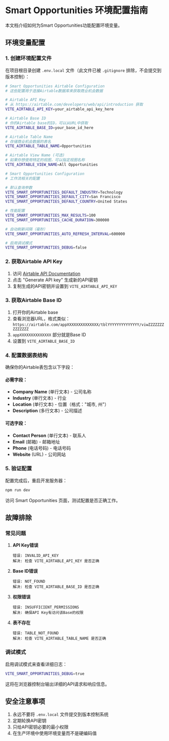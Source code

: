# Smart Opportunities 环境配置指南

本文档介绍如何为Smart Opportunities功能配置环境变量。

## 环境变量配置

### 1. 创建环境配置文件

在项目根目录创建 `.env.local` 文件（此文件已被 `.gitignore` 排除，不会提交到版本控制）：

```bash
# Smart Opportunities Airtable Configuration
# 这些配置用于连接Airtable数据库来获取商业机会数据

# Airtable API Key
# 从 https://airtable.com/developers/web/api/introduction 获取
VITE_AIRTABLE_API_KEY=your_airtable_api_key_here

# Airtable Base ID
# 你的Airtable base的ID，可以从URL中获取
VITE_AIRTABLE_BASE_ID=your_base_id_here

# Airtable Table Name
# 存储商业机会数据的表名
VITE_AIRTABLE_TABLE_NAME=Opportunities

# Airtable View Name (可选)
# 如果你想使用特定的视图，可以指定视图名称
VITE_AIRTABLE_VIEW_NAME=All Opportunities

# Smart Opportunities Configuration
# 工作流相关的配置

# 默认查询参数
VITE_SMART_OPPORTUNITIES_DEFAULT_INDUSTRY=Technology
VITE_SMART_OPPORTUNITIES_DEFAULT_CITY=San Francisco
VITE_SMART_OPPORTUNITIES_DEFAULT_COUNTRY=United States

# 性能配置
VITE_SMART_OPPORTUNITIES_MAX_RESULTS=100
VITE_SMART_OPPORTUNITIES_CACHE_DURATION=300000

# 自动刷新间隔（毫秒）
VITE_SMART_OPPORTUNITIES_AUTO_REFRESH_INTERVAL=600000

# 启用调试模式
VITE_SMART_OPPORTUNITIES_DEBUG=false
```

### 2. 获取Airtable API Key

1. 访问 [Airtable API Documentation](https://airtable.com/developers/web/api/introduction)
2. 点击 "Generate API key" 生成新的API密钥
3. 复制生成的API密钥并设置到 `VITE_AIRTABLE_API_KEY`

### 3. 获取Airtable Base ID

1. 打开你的Airtable base
2. 查看浏览器URL，格式类似：`https://airtable.com/appXXXXXXXXXXXXXX/tblYYYYYYYYYYYYYY/viwZZZZZZZZZZZZZZ`
3. `appXXXXXXXXXXXXXX` 部分就是Base ID
4. 设置到 `VITE_AIRTABLE_BASE_ID`

### 4. 配置数据表结构

确保你的Airtable表包含以下字段：

#### 必需字段：
- **Company Name** (单行文本) - 公司名称
- **Industry** (单行文本) - 行业
- **Location** (单行文本) - 位置（格式："城市, 州"）
- **Description** (多行文本) - 公司描述

#### 可选字段：
- **Contact Person** (单行文本) - 联系人
- **Email** (邮箱) - 邮箱地址
- **Phone** (电话号码) - 电话号码
- **Website** (URL) - 公司网站

### 5. 验证配置

配置完成后，重启开发服务器：

```bash
npm run dev
```

访问 Smart Opportunities 页面，测试配置是否正确工作。

## 故障排除

### 常见问题

1. **API Key错误**
   ```
   错误: INVALID_API_KEY
   解决: 检查 VITE_AIRTABLE_API_KEY 是否正确
   ```

2. **Base ID错误**
   ```
   错误: NOT_FOUND
   解决: 检查 VITE_AIRTABLE_BASE_ID 是否正确
   ```

3. **权限错误**
   ```
   错误: INSUFFICIENT_PERMISSIONS
   解决: 确保API Key有访问该Base的权限
   ```

4. **表不存在**
   ```
   错误: TABLE_NOT_FOUND
   解决: 检查 VITE_AIRTABLE_TABLE_NAME 是否正确
   ```

### 调试模式

启用调试模式来查看详细日志：

```bash
VITE_SMART_OPPORTUNITIES_DEBUG=true
```

这将在浏览器控制台输出详细的API请求和响应信息。

## 安全注意事项

1. 永远不要将 `.env.local` 文件提交到版本控制系统
2. 定期轮换API密钥
3. 只给API密钥必要的最小权限
4. 在生产环境中使用环境变量而不是硬编码值




